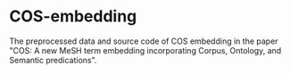 # COS-embedding
The preprocessed data and source code of COS embedding in the paper "COS: A new MeSH term embedding incorporating Corpus, Ontology, and Semantic predications".
